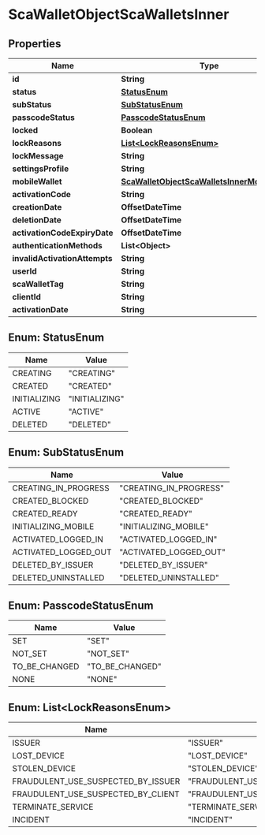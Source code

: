 

# ScaWalletObjectScaWalletsInner


## Properties

| Name | Type | Description | Notes |
|------------ | ------------- | ------------- | -------------|
|**id** | **String** |  |  [optional] |
|**status** | [**StatusEnum**](#StatusEnum) |  |  [optional] |
|**subStatus** | [**SubStatusEnum**](#SubStatusEnum) |  |  [optional] |
|**passcodeStatus** | [**PasscodeStatusEnum**](#PasscodeStatusEnum) |  |  [optional] |
|**locked** | **Boolean** |  |  [optional] |
|**lockReasons** | [**List&lt;LockReasonsEnum&gt;**](#List&lt;LockReasonsEnum&gt;) |  |  [optional] |
|**lockMessage** | **String** |  |  [optional] |
|**settingsProfile** | **String** |  |  [optional] |
|**mobileWallet** | [**ScaWalletObjectScaWalletsInnerMobileWallet**](ScaWalletObjectScaWalletsInnerMobileWallet.md) |  |  [optional] |
|**activationCode** | **String** |  |  [optional] |
|**creationDate** | **OffsetDateTime** |  |  [optional] |
|**deletionDate** | **OffsetDateTime** |  |  [optional] |
|**activationCodeExpiryDate** | **OffsetDateTime** |  |  [optional] |
|**authenticationMethods** | **List&lt;Object&gt;** |  |  [optional] |
|**invalidActivationAttempts** | **String** |  |  [optional] |
|**userId** | **String** |  |  [optional] |
|**scaWalletTag** | **String** |  |  [optional] |
|**clientId** | **String** |  |  [optional] |
|**activationDate** | **String** |  |  [optional] |



## Enum: StatusEnum

| Name | Value |
|---- | -----|
| CREATING | &quot;CREATING&quot; |
| CREATED | &quot;CREATED&quot; |
| INITIALIZING | &quot;INITIALIZING&quot; |
| ACTIVE | &quot;ACTIVE&quot; |
| DELETED | &quot;DELETED&quot; |



## Enum: SubStatusEnum

| Name | Value |
|---- | -----|
| CREATING_IN_PROGRESS | &quot;CREATING_IN_PROGRESS&quot; |
| CREATED_BLOCKED | &quot;CREATED_BLOCKED&quot; |
| CREATED_READY | &quot;CREATED_READY&quot; |
| INITIALIZING_MOBILE | &quot;INITIALIZING_MOBILE&quot; |
| ACTIVATED_LOGGED_IN | &quot;ACTIVATED_LOGGED_IN&quot; |
| ACTIVATED_LOGGED_OUT | &quot;ACTIVATED_LOGGED_OUT&quot; |
| DELETED_BY_ISSUER | &quot;DELETED_BY_ISSUER&quot; |
| DELETED_UNINSTALLED | &quot;DELETED_UNINSTALLED&quot; |



## Enum: PasscodeStatusEnum

| Name | Value |
|---- | -----|
| SET | &quot;SET&quot; |
| NOT_SET | &quot;NOT_SET&quot; |
| TO_BE_CHANGED | &quot;TO_BE_CHANGED&quot; |
| NONE | &quot;NONE&quot; |



## Enum: List&lt;LockReasonsEnum&gt;

| Name | Value |
|---- | -----|
| ISSUER | &quot;ISSUER&quot; |
| LOST_DEVICE | &quot;LOST_DEVICE&quot; |
| STOLEN_DEVICE | &quot;STOLEN_DEVICE&quot; |
| FRAUDULENT_USE_SUSPECTED_BY_ISSUER | &quot;FRAUDULENT_USE_SUSPECTED_BY_ISSUER&quot; |
| FRAUDULENT_USE_SUSPECTED_BY_CLIENT | &quot;FRAUDULENT_USE_SUSPECTED_BY_CLIENT&quot; |
| TERMINATE_SERVICE | &quot;TERMINATE_SERVICE&quot; |
| INCIDENT | &quot;INCIDENT&quot; |



